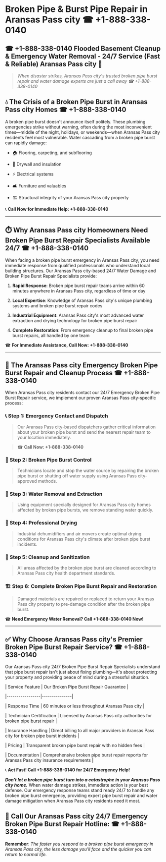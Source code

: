 # Broken Pipe & Burst Pipe Repair in Aransas Pass city ☎ +1-888-338-0140  
## ☎ +1-888-338-0140 Flooded Basement Cleanup & Emergency Water Removal - 24/7 Service (Fast & Reliable) Aransas Pass city 🚨  

> *When disaster strikes, Aransas Pass city's trusted broken pipe burst repair and water damage experts are just a call away ☎ +1-888-338-0140*  

## 💧 The Crisis of a Broken Pipe Burst in Aransas Pass city Homes ☎ +1-888-338-0140  

A broken pipe burst doesn't announce itself politely. These plumbing emergencies strike without warning, often during the most inconvenient times—middle of the night, holidays, or weekends—when Aransas Pass city residents feel most vulnerable. Water cascading from a broken pipe burst can rapidly damage:  

* 🏠 Flooring, carpeting, and subflooring  
* 🧱 Drywall and insulation  
* ⚡ Electrical systems  
* 🛋️ Furniture and valuables  
* 🏗️ Structural integrity of your Aransas Pass city property  

📞 **Call Now for Immediate Help: +1-888-338-0140**  

---  

## ⏱️ Why Aransas Pass city Homeowners Need Broken Pipe Burst Repair Specialists Available 24/7 ☎ +1-888-338-0140  

When facing a broken pipe burst emergency in Aransas Pass city, you need immediate response from qualified professionals who understand local building structures. Our Aransas Pass city-based 24/7 Water Damage and Broken Pipe Burst Repair Specialists provide:  

1. **Rapid Response**: Broken pipe burst repair teams arrive within 60 minutes anywhere in Aransas Pass city, regardless of time or day  
2. **Local Expertise**: Knowledge of Aransas Pass city's unique plumbing systems and broken pipe burst repair codes  
3. **Industrial Equipment**: Aransas Pass city's most advanced water extraction and drying technology for broken pipe burst repair  
4. **Complete Restoration**: From emergency cleanup to final broken pipe burst repairs, all handled by one team  

☎ **For Immediate Assistance, Call Now: +1-888-338-0140**  

---  

## 🔧 The Aransas Pass city Emergency Broken Pipe Burst Repair and Cleanup Process ☎ +1-888-338-0140  

When Aransas Pass city residents contact our 24/7 Emergency Broken Pipe Burst Repair service, we implement our proven Aransas Pass city-specific process:  

### 📞 Step 1: Emergency Contact and Dispatch  
> Our Aransas Pass city-based dispatchers gather critical information about your broken pipe burst and send the nearest repair team to your location immediately.  
> ☎ **Call Now: +1-888-338-0140**  

### 🚿 Step 2: Broken Pipe Burst Control  
> Technicians locate and stop the water source by repairing the broken pipe burst or shutting off water supply using Aransas Pass city-approved methods.  

### 🌊 Step 3: Water Removal and Extraction  
> Using equipment specially designed for Aransas Pass city homes affected by broken pipe bursts, we remove standing water quickly.  

### 💨 Step 4: Professional Drying  
> Industrial dehumidifiers and air movers create optimal drying conditions for Aransas Pass city's climate after broken pipe burst incidents.  

### 🧼 Step 5: Cleanup and Sanitization  
> All areas affected by the broken pipe burst are cleaned according to Aransas Pass city health department standards.  

### 🏗️ Step 6: Complete Broken Pipe Burst Repair and Restoration  
> Damaged materials are repaired or replaced to return your Aransas Pass city property to pre-damage condition after the broken pipe burst.  

☎ **Need Emergency Water Removal? Call +1-888-338-0140 Now!**  

---  

## ✅ Why Choose Aransas Pass city's Premier Broken Pipe Burst Repair Service? ☎ +1-888-338-0140  

Our Aransas Pass city 24/7 Broken Pipe Burst Repair Specialists understand that pipe burst repair isn't just about fixing plumbing—it's about protecting your property and providing peace of mind during a stressful situation.  

| Service Feature | Our Broken Pipe Burst Repair Guarantee |  
|-----------------|---------------|  
| Response Time | 60 minutes or less throughout Aransas Pass city |  
| Technician Certification | Licensed by Aransas Pass city authorities for broken pipe burst repair |  
| Insurance Handling | Direct billing to all major providers in Aransas Pass city for broken pipe burst incidents |  
| Pricing | Transparent broken pipe burst repair with no hidden fees |  
| Documentation | Comprehensive broken pipe burst repair reports for Aransas Pass city insurance requirements |  

📞 **Act Fast! Call +1-888-338-0140 for 24/7 Emergency Help!**  

***Don't let a broken pipe burst turn into a catastrophe in your Aransas Pass city home.*** When water damage strikes, immediate action is your best defense. Our emergency response teams stand ready 24/7 to handle any broken pipe burst emergency, providing expert pipe burst repair and water damage mitigation when Aransas Pass city residents need it most.  

## 📱 Call Our Aransas Pass city 24/7 Emergency Broken Pipe Burst Repair Hotline: ☎ +1-888-338-0140  

**Remember**: *The faster you respond to a broken pipe burst emergency in Aransas Pass city, the less damage you'll face and the quicker you can return to normal life.*